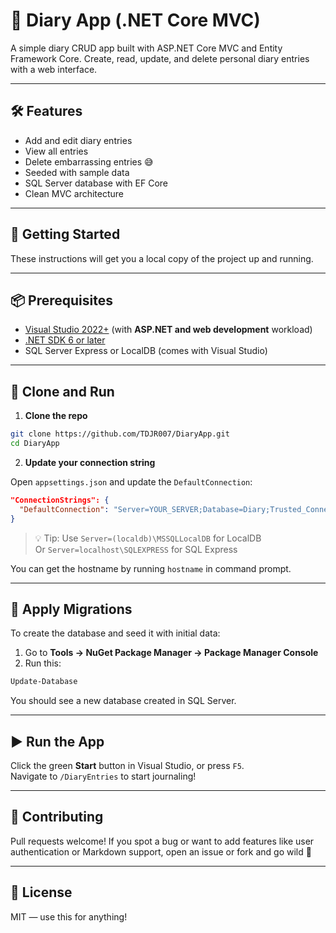 # 📓 Diary App (.NET Core MVC)

A simple diary CRUD app built with ASP.NET Core MVC and Entity Framework Core. Create, read, update, and delete personal diary entries with a web interface.

---

## 🛠️ Features

- Add and edit diary entries
- View all entries
- Delete embarrassing entries 😅
- Seeded with sample data
- SQL Server database with EF Core
- Clean MVC architecture

---

## 🚀 Getting Started

These instructions will get you a local copy of the project up and running.

---

## 📦 Prerequisites

- [Visual Studio 2022+](https://visualstudio.microsoft.com/) (with **ASP.NET and web development** workload)
- [.NET SDK 6 or later](https://dotnet.microsoft.com/en-us/download)
- SQL Server Express or LocalDB (comes with Visual Studio)

---

## 🧪 Clone and Run

1. **Clone the repo**

```bash
git clone https://github.com/TDJR007/DiaryApp.git
cd DiaryApp
```

2. **Update your connection string**

Open `appsettings.json` and update the `DefaultConnection`:

```json
"ConnectionStrings": {
  "DefaultConnection": "Server=YOUR_SERVER;Database=Diary;Trusted_Connection=True;TrustServerCertificate=True;MultipleActiveResultSets=true"
}
```

> 💡 Tip: Use `Server=(localdb)\MSSQLLocalDB` for LocalDB  
> Or `Server=localhost\SQLEXPRESS` for SQL Express

You can get the hostname by running `hostname` in command prompt.

---

## 📅 Apply Migrations

To create the database and seed it with initial data:

1. Go to **Tools → NuGet Package Manager → Package Manager Console**
2. Run this:

```powershell
Update-Database
```

You should see a new database created in SQL Server.

---

## ▶️ Run the App

Click the green **Start** button in Visual Studio, or press `F5`.  
Navigate to `/DiaryEntries` to start journaling!

---

## 🙌 Contributing

Pull requests welcome! If you spot a bug or want to add features like user authentication or Markdown support, open an issue or fork and go wild 🎉

---

## 📄 License

MIT — use this for anything!